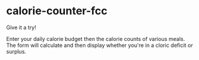 # calorie-counter-fcc

Give it a try! 

Enter your daily calorie budget then the calorie counts of various meals. The form will calculate and then display whether you're in a cloric deficit or surplus.
